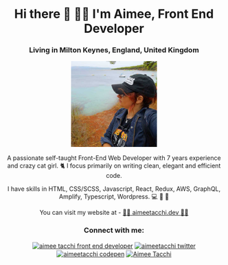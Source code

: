<h1 align="center"> Hi there 👋  👩‍💻  I'm Aimee, Front End Developer</h1>
<h3 align="center">Living in Milton Keynes, England, United Kingdom</h3>
<p align="center">
<img src="https://github.com/aimeetacchi/aimeetacchi-gatsby-v1/blob/master/src/data/images/aimee001.jpg" width="200" height="200">
</p>
<p align="center">A passionate self-taught Front-End Web Developer with 7 years experience and crazy cat girl. 🐈‍ I focus primarily on writing clean, elegant and efficient code.</p>
<p align="center">I have skills in HTML, CSS/SCSS, Javascript, React, Redux, AWS, GraphQL, Amplify, Typescript, Wordpress. 💻 💙 💜
<p align="center"> You can visit my website at - <a href="https://aimeetacchi.dev">  👩‍💻  aimeetacchi.dev   👩‍💻   </a>


<h3 align="center">Connect with me:</h3>

<p align="center">
<a href="https://aimeetacchi.dev" target="blank"><img align="center" src="https://cdn.jsdelivr.net/npm/simple-icons@3.0.1/icons/visualstudiocode.svg" alt="aimee tacchi front end developer" height="30" width="40" /></a>
<a href="https://twitter.com/aimeetacchi" target="blank"><img align="center" src="https://cdn.jsdelivr.net/npm/simple-icons@3.0.1/icons/twitter.svg" alt="aimeetacchi twitter" height="30" width="40" /></a>
 <a href="https://codepen.io/aimeetacchi/" target="blank"><img align="center" src="https://cdn.jsdelivr.net/npm/simple-icons@3.0.1/icons/codepen.svg" alt="aimeetacchi codepen" height="30" width="30" /></a>
<a href="https://www.linkedin.com/in/aimeetacchi" target="blank"><img align="center" src="https://cdn.jsdelivr.net/npm/simple-icons@3.0.1/icons/linkedin.svg" alt="Aimee Tacchi" height="30" width="40" /></a>

</p>


<!--
**aimeetacchi/aimeetacchi** is a ✨ _special_ ✨ repository because its `README.md` (this file) appears on your GitHub profile.

Here are some ideas to get you started:

- 🔭 I’m currently working on ...
- 🌱 I’m currently learning ...
- 👯 I’m looking to collaborate on ...
- 🤔 I’m looking for help with ...
- 💬 Ask me about ...
- 📫 How to reach me: ...
- 😄 Pronouns: ...
- ⚡ Fun fact: ...
-->
